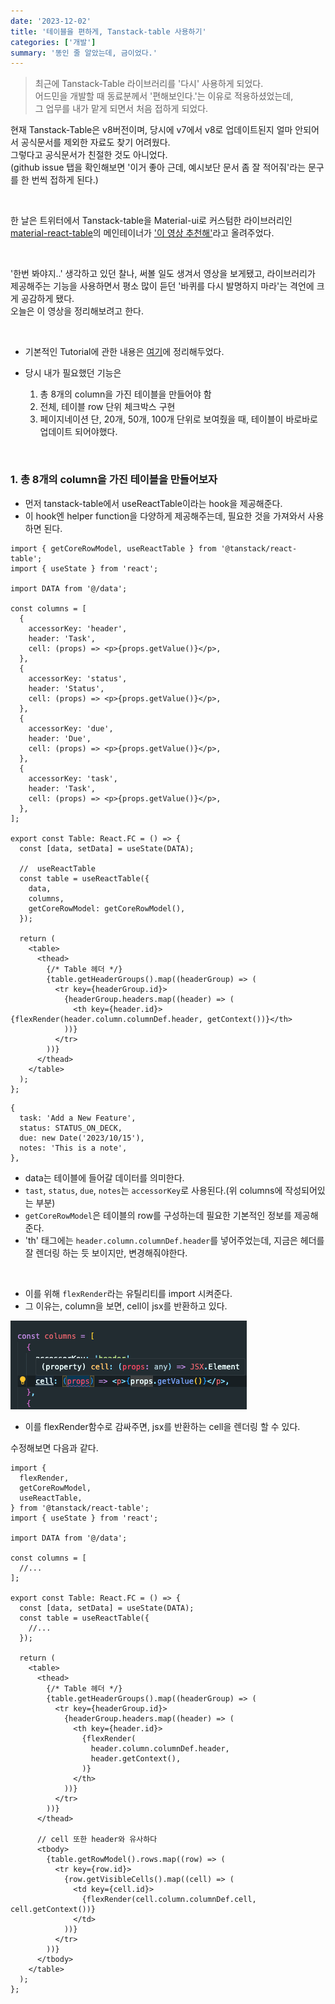 ```yaml
---
date: '2023-12-02'
title: '테이블을 편하게, Tanstack-table 사용하기'
categories: ['개발']
summary: '똥인 줄 알았는데, 금이었다.'
---
```


> 최근에 Tanstack-Table 라이브러리를 '다시' 사용하게 되었다.  
> 어드민을 개발할 때 동료분께서 '편해보인다.'는 이유로 적용하셨었는데,  
> 그 업무를 내가 맡게 되면서 처음 접하게 되었다.

현재 Tanstack-Table은 v8버전이며, 당시에 v7에서 v8로 업데이트된지 얼마 안되어서 공식문서를 제외한 자료도 찾기 어려웠다.  
그렇다고 공식문서가 친절한 것도 아니었다.  
(github issue 탭을 확인해보면 '이거 좋아 근데, 예시보단 문서 좀 잘 적어줘'라는 문구를 한 번씩 접하게 된다.)

<br/>

한 날은 트위터에서 Tanstack-table을 Material-ui로 커스텀한 라이브러리인 [material-react-table](https://github.com/KevinVandy/material-react-table)의 메인테이너가 ['이 영상 추천해'](https://x.com/KevinVanCott/status/1706408044874055973?s=20)라고 올려주었다.

<br/>

'한번 봐야지..' 생각하고 있던 찰나, 써볼 일도 생겨서 영상을 보게됐고, 라이브러리가 제공해주는 기능을 사용하면서 평소 많이 듣던 '바퀴를 다시 발명하지 마라'는 격언에 크게 공감하게 됐다.  
오늘은 이 영상을 정리해보려고 한다.

<br/>

- 기본적인 Tutorial에 관한 내용은 [여기](https://github.com/Geuni620/tanstack-table-v8-tutorials)에 정리해두었다.
- 당시 내가 필요했던 기능은

  1. 총 8개의 column을 가진 테이블을 만들어야 함
  2. 전체, 테이블 row 단위 체크박스 구현
  3. 페이지네이션 단, 20개, 50개, 100개 단위로 보여줬을 때, 테이블이 바로바로 업데이트 되어야했다.

<br/>

### 1. 총 8개의 column을 가진 테이블을 만들어보자

- 먼저 tanstack-table에서 useReactTable이라는 hook을 제공해준다.
- 이 hook엔 helper function을 다양하게 제공해주는데, 필요한 것을 가져와서 사용하면 된다.

```TSX
import { getCoreRowModel, useReactTable } from '@tanstack/react-table';
import { useState } from 'react';

import DATA from '@/data';

const columns = [
  {
    accessorKey: 'header',
    header: 'Task',
    cell: (props) => <p>{props.getValue()}</p>,
  },
  {
    accessorKey: 'status',
    header: 'Status',
    cell: (props) => <p>{props.getValue()}</p>,
  },
  {
    accessorKey: 'due',
    header: 'Due',
    cell: (props) => <p>{props.getValue()}</p>,
  },
  {
    accessorKey: 'task',
    header: 'Task',
    cell: (props) => <p>{props.getValue()}</p>,
  },
];

export const Table: React.FC = () => {
  const [data, setData] = useState(DATA);

  //  useReactTable
  const table = useReactTable({
    data,
    columns,
    getCoreRowModel: getCoreRowModel(),
  });

  return (
    <table>
      <thead>
        {/* Table 헤더 */}
        {table.getHeaderGroups().map((headerGroup) => (
          <tr key={headerGroup.id}>
            {headerGroup.headers.map((header) => (
              <th key={header.id}>{flexRender(header.column.columnDef.header, getContext())}</th>
            ))}
          </tr>
        ))}
      </thead>
    </table>
  );
};
```

```TSX
{
  task: 'Add a New Feature',
  status: STATUS_ON_DECK,
  due: new Date('2023/10/15'),
  notes: 'This is a note',
},
```

- data는 테이블에 들어갈 데이터를 의미한다.
- `tast`, `status`, `due`, `notes`는 `accessorKey`로 사용된다.(위 columns에 작성되어있는 부분)
- `getCoreRowModel`은 테이블의 row를 구성하는데 필요한 기본적인 정보를 제공해준다.
- 'th' 태그에는 `header.column.columnDef.header`를 넣어주었는데, 지금은 헤더를 잘 렌더링 하는 듯 보이지만, 변경해줘야한다.

<br>

- 이를 위해 `flexRender`라는 유틸리티를 import 시켜준다.
- 그 이유는, column을 보면, cell이 jsx를 반환하고 있다.

![jsx를 반환함](./cell-return-jsx.png)

- 이를 flexRender함수로 감싸주면, jsx를 반환하는 cell을 렌더링 할 수 있다.

수정해보면 다음과 같다.

```TSX
import {
  flexRender,
  getCoreRowModel,
  useReactTable,
} from '@tanstack/react-table';
import { useState } from 'react';

import DATA from '@/data';

const columns = [
  //...
];

export const Table: React.FC = () => {
  const [data, setData] = useState(DATA);
  const table = useReactTable({
    //...
  });

  return (
    <table>
      <thead>
        {/* Table 헤더 */}
        {table.getHeaderGroups().map((headerGroup) => (
          <tr key={headerGroup.id}>
            {headerGroup.headers.map((header) => (
              <th key={header.id}>
                {flexRender(
                  header.column.columnDef.header,
                  header.getContext(),
                )}
              </th>
            ))}
          </tr>
        ))}
      </thead>

      // cell 또한 header와 유사하다
      <tbody>
        {table.getRowModel().rows.map((row) => (
          <tr key={row.id}>
            {row.getVisibleCells().map((cell) => (
              <td key={cell.id}>
                {flexRender(cell.column.columnDef.cell, cell.getContext())}
              </td>
            ))}
          </tr>
        ))}
      </tbody>
    </table>
  );
};
```

<!--


1. 내게 필요했던 것을 먼저
2. 그 다음 내가 개선했던 부분
3. 영상에서 추가로 알려주는 부분
4. shadcn-ui로 스타일 입혀보기

 -->
